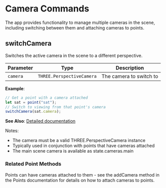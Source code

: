 # Camera Commands

The app provides functionality to manage multiple cameras in the scene,
including switching between them and attaching cameras to points.

## switchCamera

Switches the active camera in the scene to a different perspective.

| Parameter  | Type                      | Description                           |
|-----------|---------------------------|---------------------------------------|
| `camera`  | `THREE.PerspectiveCamera` | The camera to switch to              |

**Example**:
```js
// Get a point with a camera attached
let sat = point("sat");
// Switch to viewing from that point's camera                                              
switchCamera(sat.camera);
```

**See Also**: [Detailed documentation](/dsl/commands/switchCamera)

Notes:

- The camera must be a valid THREE.PerspectiveCamera instance
- Typically used in conjunction with points that have cameras attached
- The main scene camera is available as state.cameras.main

### Related Point Methods

Points can have cameras attached to them - see the addCamera method in the
Points documentation for details on how to attach cameras to points.
